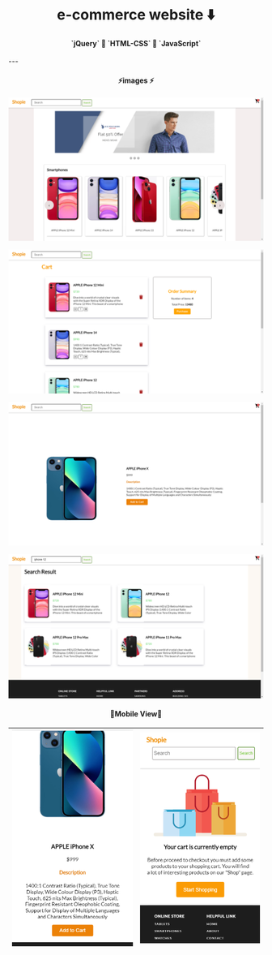 <h1 align = "center">e-commerce website ⬇️</h1> 

<h4 align = "center">`jQuery` 🔵 `HTML-CSS` 🔵 `JavaScript`</h4>
---


<h4 align = "center">⚡images ⚡</h4>

![alt text](images/home.png)

![alt text](images/cart.png)

![alt text](images/product-details.png)

![alt text](images/search.png)


<h4 align = "center">📱Mobile View📱</h4> 

| ![alt text](images/responsive-product-dtls.png)  |  ![alt text](images/responsive-cart.png) |
|---|---|